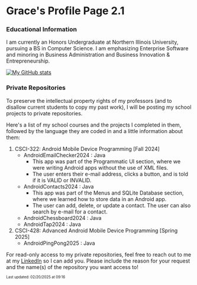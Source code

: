 # Grace's Profile Page 2.1

### Educational Information
I am currently an Honors Undergraduate at Northern Illinois University, pursuing a BS in Computer Science. I am emphasizing Enterprise Software and minoring in Business Administration and Business Innovation & Entrepreneurship.
   
[![My GitHub stats](https://github-readme-stats.vercel.app/api?username=gesanner&hide=contribs&show_icons=true&theme=dracula)](https://github.com/anuraghazra/github-readme-stats)

### Private Repositories

To preserve the intellectual property rights of my professors (and to disallow current students to copy my past work), I will be posting my school projects to private repositories.

Here's a list of my school courses and the projects I completed in them, followed by the language they are coded in and a little information about them:
1. CSCI-322: Android Mobile Device Programming [Fall 2024]
     - AndroidEmailChecker2024 : Java
          - This app was part of the Programmatic UI section, where we were writing Android apps without the use of XML files.
          - The user enters their e-mail address, clicks a button, and is told if it is VALID or INVALID.
     - AndroidContacts2024 : Java
          - This app was part of the Menus and SQLite Database section, where we learned how to store data in an Android app.
          - The user can add, delete, or update a contact. The user can also search by e-mail for a contact.
     - AndroidChessboard2024 : Java
     - AndroidTap2024 : Java
2. CSCI-428: Advanced Android Mobile Device Programming [Spring 2025]
     - AndroidPingPong2025 : Java

For read-only access to my private repositories, feel free to reach out to me at my [LinkedIn](https://www.linkedin.com/in/grace-sanner-867138300/) so I can add you.
Please include the reason for your request and the name(s) of the repository you want access to!

<sup><sub>Last updated: 02/20/2025 at 09:16 </sub></sup>

